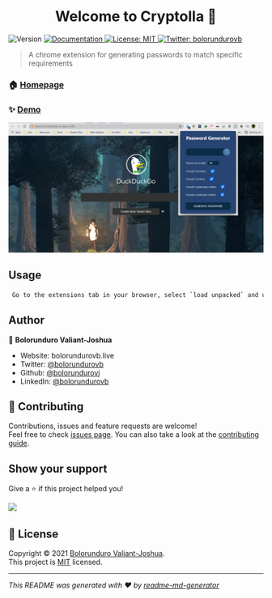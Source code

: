 <h1 align="center">Welcome to Cryptolla 👋</h1>
<p>
  <img alt="Version" src="https://img.shields.io/badge/version-1.0.0-blue.svg?cacheSeconds=2592000" />
  <a href="https://github.com/bolorundurovj/pass-gen-ext" target="_blank">
    <img alt="Documentation" src="https://img.shields.io/badge/documentation-yes-brightgreen.svg" />
  </a>
  <a href="/licence" target="_blank">
    <img alt="License: MIT" src="https://img.shields.io/badge/License-MIT-yellow.svg" />
  </a>
  <a href="https://twitter.com/bolorundurovb" target="_blank">
    <img alt="Twitter: bolorundurovb" src="https://img.shields.io/twitter/follow/bolorundurovb.svg?style=social" />
  </a>
</p>

> A chrome extension for generating passwords to match specific requirements

### 🏠 [Homepage](/home)

### ✨ [Demo](https://github.com/bolorundurovj/pass-gen-ext)
<img src="./img/pass-gen.png"/>


## Usage

```sh
 Go to the extensions tab in your browser, select `load unpacked` and upload the project folder.
```


## Author

👤 **Bolorunduro Valiant-Joshua**

* Website: bolorundurovb.live
* Twitter: [@bolorundurovb](https://twitter.com/bolorundurovb)
* Github: [@bolorundurovj](https://github.com/bolorundurovj)
* LinkedIn: [@bolorundurovb](https://linkedin.com/in/bolorundurovb)

## 🤝 Contributing

Contributions, issues and feature requests are welcome!<br />Feel free to check [issues page](https://github.com/bolorundurovj/pass-gen-ext/issues). You can also take a look at the [contributing guide](https://github.com/bolorundurovj/pass-gen-ext/issues).

## Show your support

Give a ⭐️ if this project helped you!

<a href="https://www.patreon.com/bolorundurovb">
  <img src="https://c5.patreon.com/external/logo/become_a_patron_button@2x.png" width="160">
</a>

## 📝 License

Copyright © 2021 [Bolorunduro Valiant-Joshua](https://github.com/bolorundurovj).<br />
This project is [MIT](/licence) licensed.

***
_This README was generated with ❤️ by [readme-md-generator](https://github.com/kefranabg/readme-md-generator)_
